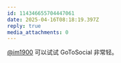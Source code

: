 ```yaml
---
id: 114346655704447061
date: 2025-04-16T08:18:19.397Z
reply: true
media_attachments: 0
---
```


[@im1900](https://mastodon.social/@im1900) 可以试试 GoToSocial 非常轻。

